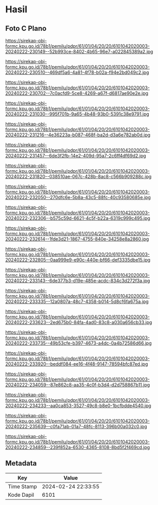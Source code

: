 # Hasil

## Foto C Plano

https://sirekap-obj-formc.kpu.go.id/78b1/pemilu/pdpr/61/01/04/20/20/6101042020003-20240222-230149--52b993ce-8402-4b65-96e7-a022845389a2.jpg

https://sirekap-obj-formc.kpu.go.id/78b1/pemilu/pdpr/61/01/04/20/20/6101042020003-20240222-230510--469df5a6-4a81-4f78-b02a-f94e2bd049c2.jpg

https://sirekap-obj-formc.kpu.go.id/78b1/pemilu/pdpr/61/01/04/20/20/6101042020003-20240222-230702--7c0acfd9-5ce8-4269-a67f-d6817ae90e2e.jpg

https://sirekap-obj-formc.kpu.go.id/78b1/pemilu/pdpr/61/01/04/20/20/6101042020003-20240222-231030--995f701b-9a65-4b48-93b0-5391c38e9791.jpg

https://sirekap-obj-formc.kpu.go.id/78b1/pemilu/pdpr/61/01/04/20/20/6101042020003-20240222-231216--4e36223a-b087-468f-ba2d-d3a6e782ab0d.jpg

https://sirekap-obj-formc.kpu.go.id/78b1/pemilu/pdpr/61/01/04/20/20/6101042020003-20240222-231457--6de3f2fb-14e2-409d-95a7-2c6ff4df69d2.jpg

https://sirekap-obj-formc.kpu.go.id/78b1/pemilu/pdpr/61/01/04/20/20/6101042020003-20240222-231820--038510ae-067c-428b-8ac8-c566b909288c.jpg

https://sirekap-obj-formc.kpu.go.id/78b1/pemilu/pdpr/61/01/04/20/20/6101042020003-20240222-232050--270dfc6e-5b8a-43c5-88fc-40c93580685e.jpg

https://sirekap-obj-formc.kpu.go.id/78b1/pemilu/pdpr/61/01/04/20/20/6101042020003-20240222-232306--b575c59d-6621-4c5f-b22a-6319c999c495.jpg

https://sirekap-obj-formc.kpu.go.id/78b1/pemilu/pdpr/61/01/04/20/20/6101042020003-20240222-232614--1fde3d21-1867-4755-840e-34258e8a2860.jpg

https://sirekap-obj-formc.kpu.go.id/78b1/pemilu/pdpr/61/01/04/20/20/6101042020003-20240222-232805--0aa999e9-e90c-440e-bf66-def3335dbe15.jpg

https://sirekap-obj-formc.kpu.go.id/78b1/pemilu/pdpr/61/01/04/20/20/6101042020003-20240222-233143--6de377b3-d19e-485e-acdc-834c3d272f3a.jpg

https://sirekap-obj-formc.kpu.go.id/78b1/pemilu/pdpr/61/01/04/20/20/6101042020003-20240222-233335--12a0807a-48c7-4358-b014-5d8cf6fa675a.jpg

https://sirekap-obj-formc.kpu.go.id/78b1/pemilu/pdpr/61/01/04/20/20/6101042020003-20240222-233623--2ed675b0-84fa-4ad0-83c8-a030a656cb33.jpg

https://sirekap-obj-formc.kpu.go.id/78b1/pemilu/pdpr/61/01/04/20/20/6101042020003-20240222-233735--49b53cfe-b397-4673-a4dc-0a4b72586d66.jpg

https://sirekap-obj-formc.kpu.go.id/78b1/pemilu/pdpr/61/01/04/20/20/6101042020003-20240222-233920--beddf084-ee16-4f48-9147-78594bfc87ed.jpg

https://sirekap-obj-formc.kpu.go.id/78b1/pemilu/pdpr/61/01/04/20/20/6101042020003-20240222-234059--87e862c8-aa35-4c0f-b3d4-d2d758867b11.jpg

https://sirekap-obj-formc.kpu.go.id/78b1/pemilu/pdpr/61/01/04/20/20/6101042020003-20240222-234233--aa0ca853-3527-49c8-b8e0-1bcfbdde4540.jpg

https://sirekap-obj-formc.kpu.go.id/78b1/pemilu/pdpr/61/01/04/20/20/6101042020003-20240222-235639--c0fa71ab-01a7-48fc-8113-396b00a032c0.jpg

https://sirekap-obj-formc.kpu.go.id/78b1/pemilu/pdpr/61/01/04/20/20/6101042020003-20240222-234859--239f852a-6530-4365-8108-8bd5f2f469cd.jpg


## Metadata

| Key        | Value               |
| ---------- | ------------------- |
| Time Stamp | 2024-02-24 22:33:55 |
| Kode Dapil | 6101                |



